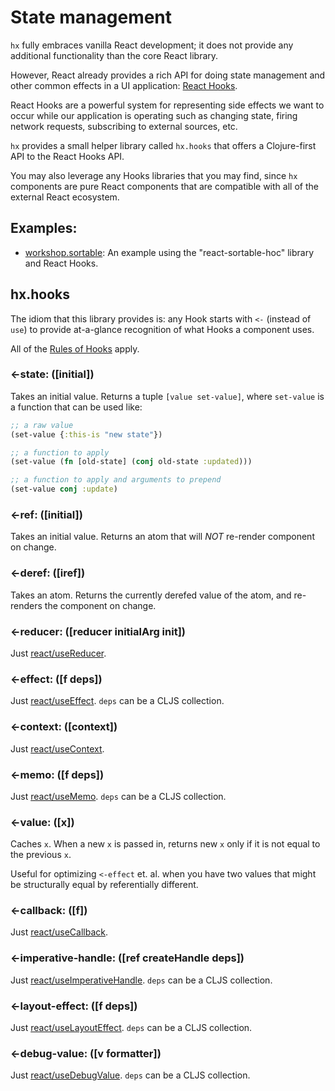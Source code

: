 # State management

`hx` fully embraces vanilla React development; it does not provide any 
additional functionality than the core React library.

However, React already provides a rich API for doing state management and other
common effects in a UI application: [React Hooks](https://reactjs.org/docs/hooks-overview.html).

React Hooks are a powerful system for representing side effects we want to occur
while our application is operating such as changing state, firing network
requests, subscribing to external sources, etc.

`hx` provides a small helper library called `hx.hooks` that offers a
Clojure-first API to the React Hooks API.

You may also leverage any Hooks libraries that you may find, since `hx` 
components are pure React components that are compatible with all of the 
external React ecosystem.

## Examples:
 - [workshop.sortable](../examples/workshop/sortable.cljs): An example using the
 "react-sortable-hoc" library and React Hooks.

## hx.hooks

The idiom that this library provides is: any Hook starts with `<-` 
(instead of `use`) to provide at-a-glance recognition of what Hooks a component
uses.

All of the [Rules of Hooks](https://reactjs.org/docs/hooks-overview.html#%EF%B8%8F-rules-of-hooks)
apply.

### <-state: ([initial])

Takes an initial value. Returns a tuple `[value set-value]`, where `set-value`
is a function that can be used like:

```clojure
;; a raw value
(set-value {:this-is "new state"})

;; a function to apply
(set-value (fn [old-state] (conj old-state :updated)))

;; a function to apply and arguments to prepend
(set-value conj :update)
```

### <-ref: ([initial])

Takes an initial value. Returns an atom that will _NOT_ re-render component on
change.

### <-deref: ([iref])

Takes an atom. Returns the currently derefed value of the atom, and re-renders 
the component on change.

### <-reducer: ([reducer initialArg init])

Just [react/useReducer](https://reactjs.org/docs/hooks-reference.html#usereducer).

### <-effect: ([f deps])

Just [react/useEffect](https://reactjs.org/docs/hooks-reference.html#useeffect).
`deps` can be a CLJS collection.

### <-context: ([context])

Just [react/useContext](https://reactjs.org/docs/hooks-reference.html#usecontext).

### <-memo: ([f deps])

Just [react/useMemo](https://reactjs.org/docs/hooks-reference.html#usememo).
`deps` can be a CLJS collection.

### <-value: ([x])

Caches `x`. When a new `x` is passed in, returns new `x` only if it is
not equal to the previous `x`.

Useful for optimizing `<-effect` et. al. when you have two values that might
be structurally equal by referentially different.

### <-callback: ([f])

Just [react/useCallback](https://reactjs.org/docs/hooks-reference.html#usecallback).

### <-imperative-handle: ([ref createHandle deps])

Just [react/useImperativeHandle](https://reactjs.org/docs/hooks-reference.html#useimperativehandle).
`deps` can be a CLJS collection.

### <-layout-effect: ([f deps])

Just [react/useLayoutEffect](https://reactjs.org/docs/hooks-reference.html#uselayouteffect).
`deps` can be a CLJS collection.

### <-debug-value: ([v formatter])

Just [react/useDebugValue](https://reactjs.org/docs/hooks-reference.html#usedebugvalue).
`deps` can be a CLJS collection.
